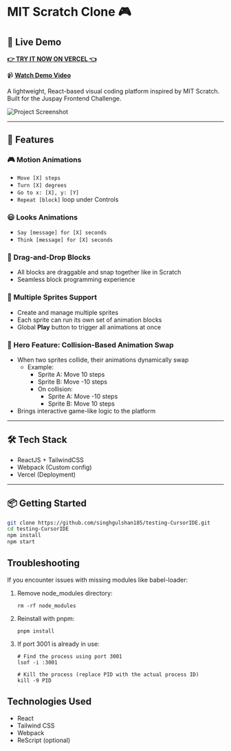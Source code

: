 # MIT Scratch Clone 🎮

## 🌟 Live Demo
**[👉 TRY IT NOW ON VERCEL 👈](https://testing-cursoride.vercel.app/)**

📹 **[Watch Demo Video](https://drive.google.com/file/d/1KRc_b02rd1FwHA6Cj0dxg-WDc99QwpFJ/view?usp=sharing)**

A lightweight, React-based visual coding platform inspired by MIT Scratch. Built for the Juspay Frontend Challenge.

![Project Screenshot](https://github.com/user-attachments/assets/578453c3-d00e-4914-973d-548b4b0d5472)

---

## 🚀 Features

### 🎮 Motion Animations
- `Move [X] steps`
- `Turn [X] degrees`
- `Go to x: [X], y: [Y]`
- `Repeat [block]` loop under Controls

### 😃 Looks Animations
- `Say [message] for [X] seconds`
- `Think [message] for [X] seconds`

### 🧩 Drag-and-Drop Blocks
- All blocks are draggable and snap together like in Scratch
- Seamless block programming experience

### 🧸 Multiple Sprites Support
- Create and manage multiple sprites
- Each sprite can run its own set of animation blocks
- Global **Play** button to trigger all animations at once

### 🦸 Hero Feature: Collision-Based Animation Swap
- When two sprites collide, their animations dynamically swap
  - Example:  
    - Sprite A: Move 10 steps  
    - Sprite B: Move -10 steps  
    - On collision:  
      - Sprite A: Move -10 steps  
      - Sprite B: Move 10 steps  
- Brings interactive game-like logic to the platform
---

## 🛠️ Tech Stack

- ReactJS + TailwindCSS  
- Webpack (Custom config)  
- Vercel (Deployment)

---

## 📦 Getting Started

```bash
git clone https://github.com/singhgulshan185/testing-CursorIDE.git
cd testing-CursorIDE
npm install
npm start
```

## Troubleshooting

If you encounter issues with missing modules like babel-loader:

1. Remove node_modules directory:
   ```
   rm -rf node_modules
   ```
   
2. Reinstall with pnpm:
   ```
   pnpm install
   ```

3. If port 3001 is already in use:
   ```
   # Find the process using port 3001
   lsof -i :3001
   
   # Kill the process (replace PID with the actual process ID)
   kill -9 PID
   ```

## Technologies Used

- React
- Tailwind CSS
- Webpack
- ReScript (optional) 
